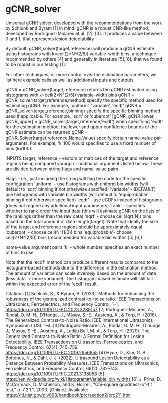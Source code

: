 # gCNR_solver
Universal gCNR solver, developed with the recommendations from the work by Schlunk and Byram [1] in mind.
gCNR is a robust CNR-like method, developed by Rodriguez-Molares et al. [2], [3].
It produces a value between 0 and 1, that represents lesion detectability

By default, gCNR_solver(target,reference) will produce a gCNR estimate using histograms with k=ceil(2*N^(2/5)) variable-width bins,
a technique recommended by others [4] and generally in literature [5],[6], that we found to be robust in our testing [1].

For other techniques, or more control over the estimation parameters, we list here example calls as well as additional inputs and outputs.

gCNR = gCNR_solver(target,reference) returns the gCNR estimated using histograms with k=ceil(2*N^(2/5)) variable-width bins
gCNR = gCNR_solver(target,reference,method) specify the specific method used for estimating gCNR. For example, 'uniform', 'variable', 'ecdf'
gCNR = gCNR_solver(target,reference,binning) specify the specific binning method used if applicable. For example, 'sqrt' or 'cuberoot'
[gCNR, gCNR_lower, gCNR_upper] = gCNR_solver(target,reference,'ecdf') when specifying 'ecdf' for the estimation method, the lower and upper confidence bounds of the gCNR estimate can be returned
gCNR = gCNR_Solver(target,reference,Name,Value) specify certain name-value pair arguments. For example, 'k',100 would specifies to use a fixed number of bins (k=100)

INPUTS 
target, reference - vectors or matrices of the target and reference regions being compared
varargin          - additional arguments listed below. These are divided between string flags and name-value pairs

Flags - i.e., just including the string will flag the code for the specific configuration
'uniform'     - use histograms with uniform bin widths (will default to 'sqrt' binning if not otherwise specified)
'variable'    - (DEFAULT) use histograms with variable bin widths (will default to 'equiprobable' binning if not otherwise specified)
'ecdf'        - use eCDFs instead of histograms (does not require any additional input parameters)
'rank'        - specifies whether to rank-order the input data (this will estimate gCNR on the lists of the rankings rather than the raw data)
'sqrt'        - choose ceil(sqrt(N)) bins based on the total amount of data length(target). Note that ideally the size of the target and reference regions should be approximately equal
'cuberoot'    - choose ceil(N^(1/3)) bins
'equiprobable'- choose ceil(2*N^(2/5)) bins (recommended for variable bin widths [5],[6])

name-value argument pairs
'k'           - whole number, specifies an exact number of bins to use

Note that the 'ecdf' method can produce different results compared to the histogram-based methods due to the difference in the estimation method.
The amount of variance can scale inversely based on the amount of data (less data -> more variance). The histogram-based estimate will still
fall within the expected error of the 'ecdf' result.

Citations
[1] Schlunk, S., & Byram, B. (2023). Methods for enhancing the robustness of the generalized contrast-to-noise ratio. IEEE Transactions on Ultrasonics, Ferroelectrics, and Frequency Control, 1–1. https://doi.org/10.1109/TUFFC.2023.3289157
[2] Rodriguez-Molares, A., Rindal, O. M. H., D’Hooge, J., Måsøy, S.-E., Austeng, A., & Torp, H. (2018). The Generalized Contrast-to-Noise Ratio. IEEE International Ultrasonics Symposium (IUS), 1–4.
[3] Rodriguez-Molares, A., Rindal, O. M. H., D’hooge, J., Masoy, S.-E., Austeng, A., Lediju Bell, M. A., & Torp, H. (2020). The Generalized Contrast-to-Noise Ratio: A Formal Definition for Lesion Detectability. IEEE Transactions on Ultrasonics, Ferroelectrics, and Frequency Control, 67(4), 745–759. https://doi.org/10.1109/TUFFC.2019.2956855
[4] Hyun, D., Kim, G. B., Bottenus, N., & Dahl, J. J. (2022). Ultrasound Lesion Detectability as a Distance Between Probability Measures. IEEE Transactions on Ultrasonics, Ferroelectrics, and Frequency Control, 69(2), 732–743. https://doi.org/10.1109/TUFFC.2021.3138058
[5] https://en.wikipedia.org/wiki/Histogram#Variable_bin_widths
[6] J. Prins, D. McCormack, D. Michelson, and K. Horrell, "Chi-square goodness-of-fit test,” p. 7.2.1.1, 2003. [Online]. Available: https://itl.nist.gov/div898/handbook/prc/section2/prc211.htm
